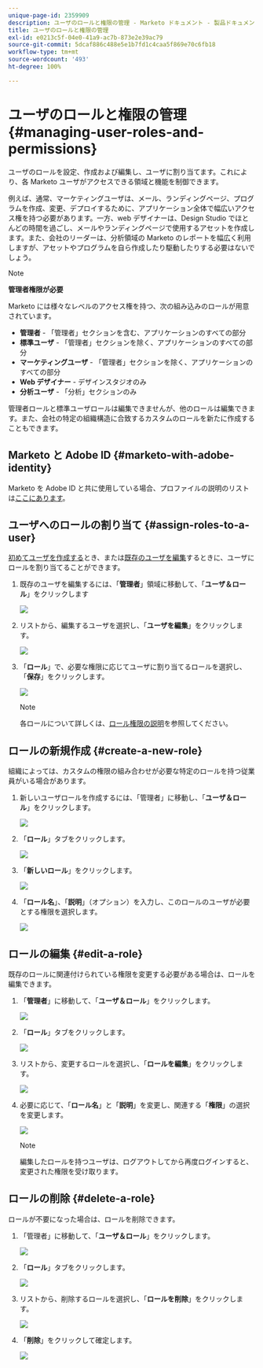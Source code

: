 ```yaml
---
unique-page-id: 2359909
description: ユーザのロールと権限の管理 - Marketo ドキュメント - 製品ドキュメント
title: ユーザのロールと権限の管理
exl-id: e0213c5f-04e0-41a9-ac7b-873e2e39ac79
source-git-commit: 5dcaf886c488e5e1b7fd1c4caa5f869e70c6fb18
workflow-type: tm+mt
source-wordcount: '493'
ht-degree: 100%

---
```


# ユーザのロールと権限の管理 {#managing-user-roles-and-permissions}

ユーザのロールを設定、作成および編集し、ユーザに割り当てます。これにより、各 Marketo ユーザがアクセスできる領域と機能を制御できます。

例えば、通常、マーケティングユーザは、メール、ランディングページ、プログラムを作成、変更、デプロイするために、アプリケーション全体で幅広いアクセス権を持つ必要があります。一方、web デザイナーは、Design Studio でほとんどの時間を過ごし、メールやランディングページで使用するアセットを作成します。また、会社のリーダーは、分析領域の Marketo のレポートを幅広く利用しますが、アセットやプログラムを自ら作成したり駆動したりする必要はないでしょう。

>[!NOTE]
>
>**管理者権限が必要**

Marketo には様々なレベルのアクセス権を持つ、次の組み込みのロールが用意されています。

* **管理者** - 「管理者」セクションを含む、アプリケーションのすべての部分
* **標準ユーザ** - 「管理者」セクションを除く、アプリケーションのすべての部分
* **マーケティングユーザ** - 「管理者」セクションを除く、アプリケーションのすべての部分
* **Web デザイナー** - デザインスタジオのみ
* **分析ユーザ** - 「分析」セクションのみ

管理者ロールと標準ユーザロールは編集できませんが、他のロールは編集できます。また、会社の特定の組織構造に合致するカスタムのロールを新たに作成することもできます。

## Marketo と Adobe ID {#marketo-with-adobe-identity}

Marketo を Adobe ID と共に使用している場合、プロファイルの説明のリストは[ここにあります](/help/marketo/product-docs/administration/marketo-with-adobe-identity/adobe-identity-management-overview.md#profile-levels)。

## ユーザへのロールの割り当て {#assign-roles-to-a-user}

[初めてユーザを作成する](/help/marketo/product-docs/administration/users-and-roles/create-delete-edit-and-change-a-user-role.md)とき、または[既存のユーザを編集](/help/marketo/product-docs/administration/users-and-roles/managing-marketo-users.md)するときに、ユーザにロールを割り当てることができます。

1. 既存のユーザを編集するには、「**管理者**」領域に移動して、「**ユーザ＆ロール**」をクリックします

   ![](assets/image2014-9-9-18-3a7-3a32.png)

1. リストから、編集するユーザを選択し、「**ユーザを編集**」をクリックします。

   ![](assets/image2014-9-9-18-3a7-3a42.png)

1. 「**ロール**」で、必要な権限に応じてユーザに割り当てるロールを選択し、「**保存**」をクリックします。

   ![](assets/image2014-9-9-18-3a7-3a57.png)

   >[!NOTE]
   >
   >各ロールについて詳しくは、[ロール権限の説明](/help/marketo/product-docs/administration/users-and-roles/managing-user-roles-and-permissions/descriptions-of-role-permissions.md)を参照してください。

## ロールの新規作成 {#create-a-new-role}

組織によっては、カスタムの権限の組み合わせが必要な特定のロールを持つ従業員がいる場合があります。

1. 新しいユーザロールを作成するには、「管理者」に移動し、「**ユーザ＆ロール**」をクリックします。

   ![](assets/image2014-9-9-18-3a8-3a12.png)

1. 「**ロール**」タブをクリックします。

   ![](assets/image2014-9-9-18-3a8-3a22.png)

1. 「**新しいロール**」をクリックします。

   ![](assets/image2014-9-9-18-3a8-3a38.png)

1. 「**ロール名**」、「**説明**」（オプション）を入力し、このロールのユーザが必要とする権限を選択します。

   ![](assets/image2014-9-9-18-3a9-3a3.png)

## ロールの編集 {#edit-a-role}

既存のロールに関連付けられている権限を変更する必要がある場合は、ロールを編集できます。

1. 「**管理者**」に移動して、「**ユーザ＆ロール**」をクリックします。

   ![](assets/image2014-9-9-18-3a9-3a15.png)

1. 「**ロール**」タブをクリックします。

   ![](assets/image2014-9-9-18-3a9-3a26.png)

1. リストから、変更するロールを選択し、「**ロールを編集**」をクリックします。

   ![](assets/image2014-9-9-18-3a9-3a40.png)

1. 必要に応じて、「**ロール名**」と「**説明**」を変更し、関連する「**権限**」の選択を変更します。

   ![](assets/image2014-9-9-18-3a10-3a3.png)

   >[!NOTE]
   >
   >編集したロールを持つユーザは、ログアウトしてから再度ログインすると、変更された権限を受け取ります。

## ロールの削除 {#delete-a-role}

ロールが不要になった場合は、ロールを削除できます。

1. 「管理者」に移動して、「**ユーザ＆ロール**」をクリックします。

   ![](assets/image2014-9-9-18-3a10-3a15.png)

1. 「**ロール**」タブをクリックします。

   ![](assets/image2014-9-9-18-3a10-3a27.png)

1. リストから、削除するロールを選択し、「**ロールを削除**」をクリックします。

   ![](assets/image2014-9-9-18-3a10-3a39.png)

1. 「**削除**」をクリックして確定します。

   ![](assets/image2014-9-9-18-3a10-3a50.png)
